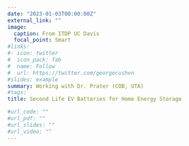 ```yaml
---
date: "2023-01-03T00:00:00Z"
external_link: ""
image:
  caption: From ITDP UC Davis
  focal_point: Smart
#links:
#- icon: twitter
#  icon_pack: fab
#  name: Follow
#  url: https://twitter.com/georgecushen
#slides: example
summary: Working with Dr. Prater (COB, UTA)
#tags:
title: Second Life EV Batteries for Home Energy Storage

#url_code: ""
#url_pdf: ""
#url_slides: ""
#url_video: ""
---
```


